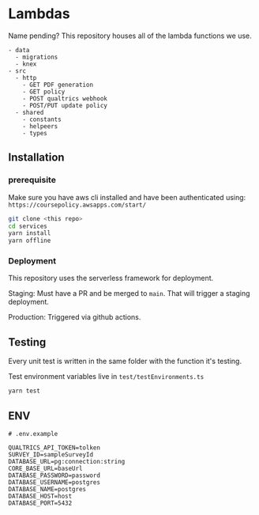 # Lambdas

Name pending? This repository houses all of the lambda functions we use.

```
- data
  - migrations
  - knex
- src
  - http
    - GET PDF generation
    - GET policy
    - POST qualtrics webhook
    - POST/PUT update policy
  - shared
    - constants
    - helpeers
    - types
```

## Installation

### prerequisite

Make sure you have aws cli installed and have been authenticated using: `https://coursepolicy.awsapps.com/start/`

```bash
git clone <this repo>
cd services
yarn install
yarn offline

```

### Deployment

This repository uses the serverless framework for deployment.

Staging: Must have a PR and be merged to `main`. That will trigger a staging deployment.

Production: Triggered via github actions.

## Testing
Every unit test is written in the same folder with the function it's testing. 

Test environment variables live in `test/testEnvironments.ts`

```bash
yarn test
```

## ENV

```
# .env.example

QUALTRICS_API_TOKEN=tolken
SURVEY_ID=sampleSurveyId
DATABASE_URL=pg:connection:string
CORE_BASE_URL=baseUrl
DATABASE_PASSWORD=password
DATABASE_USERNAME=postgres
DATABASE_NAME=postgres
DATABASE_HOST=host
DATABASE_PORT=5432
```
